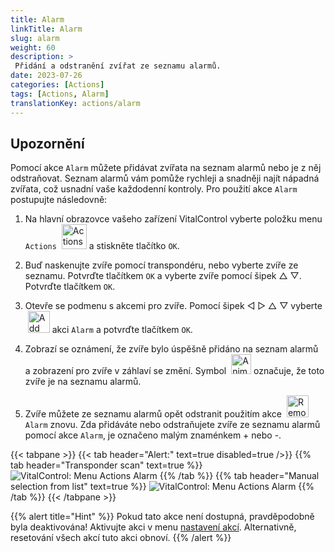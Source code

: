 ```yaml
---
title: Alarm
linkTitle: Alarm
slug: alarm
weight: 60
description: >
 Přidání a odstranění zvířat ze seznamu alarmů.
date: 2023-07-26
categories: [Actions]
tags: [Actions, Alarm]
translationKey: actions/alarm
---
```


## Upozornění

Pomocí akce `Alarm` můžete přidávat zvířata na seznam alarmů nebo je z něj odstraňovat. Seznam alarmů vám pomůže rychleji a snadněji najít nápadná zvířata, což usnadní vaše každodenní kontroly. Pro použití akce `Alarm` postupujte následovně:

1. Na hlavní obrazovce vašeho zařízení VitalControl vyberte položku menu `Actions` &nbsp;<img src="/icons/actions.svg" width="40" align="bottom" alt="Actions" /> a stiskněte tlačítko `OK`.

2. Buď naskenujte zvíře pomocí transpondéru, nebo vyberte zvíře ze seznamu. Potvrďte tlačítkem `OK` a vyberte zvíře pomocí šipek △ ▽. Potvrďte tlačítkem `OK`.

3. Otevře se podmenu s akcemi pro zvíře. Pomocí šipek ◁ ▷ △ ▽ vyberte &nbsp;<img src="/icons/actions/alarm.svg" width="35" align="bottom" alt="Add alarm" /> akci `Alarm` a potvrďte tlačítkem `OK`.

4. Zobrazí se oznámení, že zvíře bylo úspěšně přidáno na seznam alarmů a zobrazení pro zvíře v záhlaví se změní. Symbol &nbsp;<img src="/icons/header/animal-in-alarm.svg" width="32" align="bottom" alt="Animal in alarm" /> označuje, že toto zvíře je na seznamu alarmů.

5. Zvíře můžete ze seznamu alarmů opět odstranit použitím akce &nbsp;<img src="/icons/actions/alarm-minus.svg" width="35" align="bottom" alt="Remove alarm" /> `Alarm` znovu. Zda přidáváte nebo odstraňujete zvíře ze seznamu alarmů pomocí akce `Alarm`, je označeno malým znaménkem + nebo -.

{{< tabpane >}}
{{< tab header="Alert:" text=true disabled=true />}}
{{% tab header="Transponder scan" text=true %}}
![VitalControl: Menu Actions Alarm](../images/alarm-scan.png "Alarm")
{{% /tab %}}
{{% tab header="Manual selection from list" text=true %}}
![VitalControl: Menu Actions Alarm](../images/alarm.png "Alarm")
{{% /tab %}}
{{< /tabpane >}}

{{% alert title="Hint" %}}
Pokud tato akce není dostupná, pravděpodobně byla deaktivována! Aktivujte akci v menu [nastavení akcí](../settings/). Alternativně, resetování všech akcí tuto akci obnoví.
{{% /alert %}}


